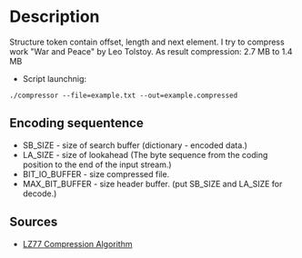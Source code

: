 # Description
Structure token contain offset, length and next element. I try to compress work "War and Peace" by Leo Tolstoy. As result compression: 2.7 MB to 1.4 MB

* Script launchnig:
~~~
./compressor --file=example.txt --out=example.compressed
~~~

## Encoding sequentence
* SB_SIZE - size of search buffer (dictionary - encoded data.)
* LA_SIZE - size of lookahead (The byte sequence from the coding position to the end of the input stream.)
* BIT_IO_BUFFER - size compressed file.
* MAX_BIT_BUFFER - size header buffer. (put SB_SIZE and LA_SIZE for decode.) 

## Sources
- [LZ77 Compression Algorithm](https://docs.microsoft.com/ru-RU/openspecs/windows_protocols/ms-wusp/fb98aa28-5cd7-407f-8869-a6cef1ff1ccb)
